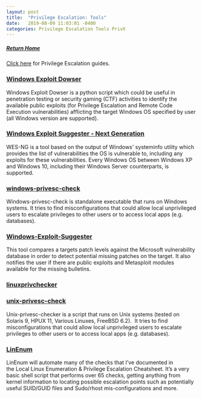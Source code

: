 ```yaml
---
layout: post
title:  "Privilege Escalation: Tools"
date:   2019-08-09 11:03:01 -0400
categories: Privilege Escalation Tools PrivX
---
```

##### [Return Home](https://thegetch.github.io/penetration/testing/resources/2020/07/24/Home/)

[Click here](https://thegetch.github.io/PenetrationTestingResources/PrivilegeEscalation) for Privilege Escalation guides.

### [Windows Exploit Dowser](https://github.com/akabe1/windows_exploit_dowser)

Windows Exploit Dowser is a python script which could be useful in penetration testing or security gaming (CTF) activities to identify the available public exploits (for Privilege Escalation and Remote Code Execution vulnerabilities) afflicting the target Windows OS specified by user (all Windows version are supported).

### [Windows Exploit Suggester - Next Generation](https://github.com/bitsadmin/wesng)

WES-NG is a tool based on the output of Windows' systeminfo utility which provides the list of vulnerabilities the OS is vulnerable to, including any exploits for these vulnerabilities. Every Windows OS between Windows XP and Windows 10, including their Windows Server counterparts, is supported.

### [windows-privesc-check](https://github.com/pentestmonkey/windows-privesc-check)

Windows-privesc-check is standalone executable that runs on Windows systems. It tries to find misconfigurations that could allow local unprivileged users to escalate privileges to other users or to access local apps (e.g. databases).

### [Windows-Exploit-Suggester](https://github.com/GDSSecurity/Windows-Exploit-Suggester)

This tool compares a targets patch levels against the Microsoft vulnerability database in order to detect potential missing patches on the target. It also notifies the user if there are public exploits and Metasploit modules available for the missing bulletins.

### [linuxprivchecker](https://www.securitysift.com/download/linuxprivchecker.py)

### [unix-privesc-check](http://pentestmonkey.net/tools/audit/unix-privesc-check)

Unix-privesc-checker is a script that runs on Unix systems (tested on Solaris 9, HPUX 11, Various Linuxes, FreeBSD 6.2).  It tries to find misconfigurations that could allow local unprivileged users to escalate privileges to other users or to access local apps (e.g. databases).

### [LinEnum](https://www.rebootuser.com/?p=1758)

LinEnum will automate many of the checks that I’ve documented in the Local Linux Enumeration & Privilege Escalation Cheatsheet. It’s a very basic shell script that performs over 65 checks, getting anything from kernel information to locating possible escalation points such as potentially useful SUID/GUID files and Sudo/rhost mis-configurations and more.
